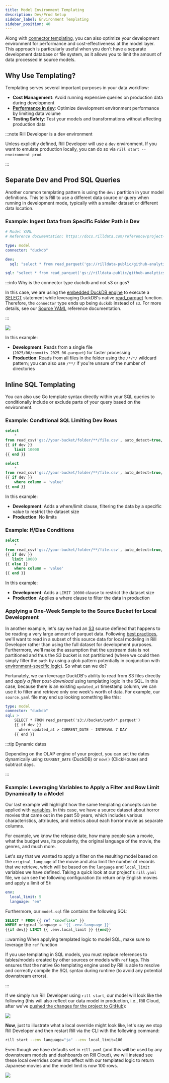 ```yaml
---
title: Model Environment Templating
description: Dev/Prod Setup
sidebar_label: Environment Templating
sidebar_position: 40
---
```


Along with [connector templating](/connect/templating), you can also optimize your development environment for performance and cost-effectiveness at the model layer. This approach is particularly useful when you don't have a separate development database or file system, as it allows you to limit the amount of data processed in source models.

## Why Use Templating?

Templating serves several important purposes in your data workflow:

- **Cost Management**: Avoid running expensive queries on production data during development
- [**Performance in dev**](/build/models/performance): Optimize development environment performance by limiting data volume
- **Testing Safety**: Test your models and transformations without affecting production data

:::note Rill Developer is a dev environment

Unless explicitly defined, Rill Developer will use a `dev` environment. If you want to emulate production locally, you can do so via `rill start --environment prod`.

:::

## Separate Dev and Prod SQL Queries

Another common templating pattern is using the `dev:` partition in your model definitions. This tells Rill to use a different data source or query when running in development mode, typically with a smaller dataset or different data location.

### Example: Ingest Data from Specific Folder Path in Dev

```yaml
# Model YAML
# Reference documentation: https://docs.rilldata.com/reference/project-files/models

type: model
connector: "duckdb"

dev:
  sql: "select * from read_parquet('gs://rilldata-public/github-analytics/Clickhouse/2025/06/commits_2025_06.parquet')"

sql: "select * from read_parquet('gs://rilldata-public/github-analytics/Clickhouse/*/*/commits_*.parquet')"
```

:::info Why is the connector type duckdb and not s3 or gcs?

In this case, we are using the [embedded DuckDB engine](/connect/olap/duckdb) to execute a [SELECT](https://duckdb.org/docs/sql/statements/select.html) statement while leveraging DuckDB's native [read_parquet](https://duckdb.org/docs/data/parquet/overview.html) function. Therefore, the `connector` type ends up being `duckdb` instead of `s3`. For more details, see our [Source YAML](/reference/project-files/sources.md) reference documentation.

:::

<img src='/img/deploy/templating/gcs-env-example.png' class='rounded-gif' />
<br />

In this example:
- **Development**: Reads from a single file (`2025/06/commits_2025_06.parquet`) for faster processing
- **Production**: Reads from all files in the folder using the `/*/*/` wildcard pattern; you can also use `/**/` if you're unsure of the number of directories

## Inline SQL Templating

You can also use Go template syntax directly within your SQL queries to conditionally include or exclude parts of your query based on the environment.

### Example: Conditional SQL Limiting Dev Rows

```sql
select   
    *
from read_csv('gs://your-bucket/folder/**/file.csv', auto_detect=true, ignore_errors=1, header=true)
{{ if dev }} 
    limit 10000 
{{ end }}
```

```sql
select   
    *
from read_csv('gs://your-bucket/folder/**/file.csv', auto_detect=true, ignore_errors=1, header=true)
{{ if dev }} 
    where column = 'value'
{{ end }}
```

In this example:
- **Development**: Adds a where/limit clause, filtering the data by a specific value to restrict the dataset size
- **Production**: No limits

### Example: If/Else Conditions

```sql
select   
    *
from read_csv('gs://your-bucket/folder/**/file.csv', auto_detect=true, ignore_errors=1, header=true)
{{ if dev }} 
   limit 10000
{{ else }}
    where column = 'value'
{{ end }}
```

In this example:
- **Development**: Adds a `LIMIT 10000` clause to restrict the dataset size
- **Production**: Applies a where clause to filter the data in production

### Applying a One-Week Sample to the Source Bucket for Local Development

In another example, let's say we had an [S3](/connect/data-source/s3.md) source defined that happens to be reading a very large amount of parquet data. Following [best practices](/build/models/performance#work-with-a-subset-of-your-source-data-for-local-development-and-modeling), we'll want to read in a subset of this source data for local modeling in Rill Developer rather than using the full dataset for development purposes. Furthermore, we'll make the assumption that the upstream data is not partitioned and thus the S3 bucket is not partitioned (where we could then simply filter the `path` by using a glob pattern potentially in conjunction with [environment-specific logic](/build/models/templating.md)). So what can we do?

Fortunately, we can leverage DuckDB's ability to read from S3 files directly and _apply a filter post-download_ using templating logic in the SQL. In this case, because there is an existing `updated_at` timestamp column, we can use it to filter and retrieve only one week's worth of data. For example, our `source.yaml` file may end up looking something like this:

```yaml
type: model
connector: "duckdb"
sql: > 
    SELECT * FROM read_parquet('s3://bucket/path/*.parquet')
    {{ if dev }}
      where updated_at > CURRENT_DATE - INTERVAL 7 DAY
    {{ end }}
```

:::tip Dynamic dates

Depending on the OLAP engine of your project, you can set the dates dynamically using `CURRENT_DATE` (DuckDB) or `now()` (ClickHouse) and subtract days.

:::

### Example: Leveraging Variables to Apply a Filter and Row Limit Dynamically to a Model

Our last example will highlight how the same templating concepts can be applied with [variables](/connect/credentials#setting-credentials-for-rill-developer). In this case, we have a source dataset about horror movies that came out in the past 50 years, which includes various characteristics, attributes, and metrics about each horror movie as separate columns.

For example, we know the release date, how many people saw a movie, what the budget was, its popularity, the original language of the movie, the genres, and much more.

Let's say that we wanted to apply a filter on the resulting model based on the `original_language` of the movie and also limit the number of records that we retrieve, which will be based on the `language` and `local_limit` variables we have defined. Taking a quick look at our project's `rill.yaml` file, we can see the following configuration (to return only English movies and apply a limit of 5):

```yaml
env:
  local_limit: 5
  language: "en"
```

Furthermore, our `model.sql` file contains the following SQL:

```sql
SELECT * FROM {{ ref "snowflake" }}
WHERE original_language = '{{ .env.language }}'
{{if dev}} LIMIT {{ .env.local_limit }} {{end}}
```

:::warning When applying templated logic to model SQL, make sure to leverage the `ref` function

If you use templating in SQL models, you must replace references to tables/models created by other sources or models with `ref` tags. This ensures that the native Go templating engine used by Rill is able to resolve and correctly compile the SQL syntax during runtime (to avoid any potential downstream errors).

:::

If we simply run Rill Developer using `rill start`, our model will look like the following (this will also reflect our data model in production, i.e., Rill Cloud, after we've [pushed the changes for the project to GitHub](/deploy/deploy-dashboard)):

<img src='/img/deploy/templating/vars-example.png' class='rounded-gif' />
<br />

**Now**, just to illustrate what a local override might look like, let's say we stop Rill Developer and then restart Rill via the CLI with the following command:

```bash
rill start --env language="ja" --env local_limit=100
```

Even though we have defaults set in `rill.yaml` (and this will be used by any downstream models and dashboards on Rill Cloud), we will instead see these local overrides come into effect with our templated logic to return Japanese movies and the model limit is now 100 rows.

<img src='/img/deploy/templating/vars-override-example.png' class='rounded-gif' />
<br />
